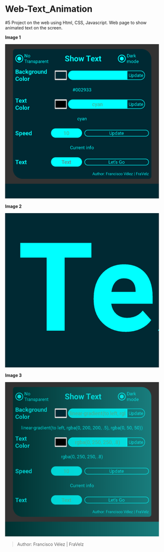 # Web-Text_Animation
#5 Project on the web using Html, CSS, Javascript. Web page to show animated text on the screen.

**Image 1**

![Image 1](./Images/Image1.png)

**Image 2**

![Image 2](./Images/Image2.png)

**Image 3**

![Image 3](./Images/Image3.png)

> Author: Francisco Vélez | FraVelz
